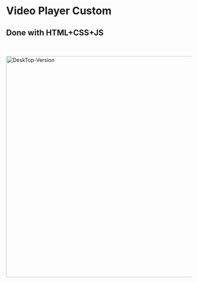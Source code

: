 # Video Player Custom
## Done with HTML+CSS+JS

<br><br>
<img src="https://github.com/Afranioalves/movie4k/blob/main/img/desktop-version.png?raw=true" alt="DeskTop-Version" width="600"/>
